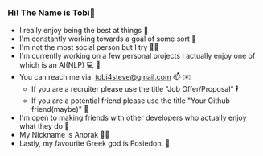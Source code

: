 ### Hi! The Name is Tobi👋

- I really enjoy being the best at things 🚀
- I'm constantly working towards a goal of some sort 🎯
- I'm not the most social person but I try 🤷‍♂️
- I'm currently working on a few personal projects I actually enjoy one of which is an AI(NLP) 💻 🤖
- You can reach me via: tobi4steve@gmail.com 📫 ✉️
  - If you are a recruiter please use the title "Job Offer/Proposal" 🕴️
  - If you are a potential friend please use the title "Your Github friend(maybe)" 🙂
- I'm open to making friends with other developers who actually enjoy what they do 🤝
- My Nickname is Anorak 🧙‍♂️
- Lastly, my favourite Greek god is Posiedon. 🔱
<!--
**GuildGamer/GuildGamer** is a ✨ _special_ ✨ repository because its `README.md` (this file) appears on your GitHub profile.

Here are some ideas to get you started:

- 🔭 I’m currently working on ...
- 🌱 I’m currently learning ...
- 👯 I’m looking to collaborate on ...
- 🤔 I’m looking for help with ...
- 💬 Ask me about ...
- 📫 How to reach me: ...
- 😄 Pronouns: ...
- ⚡ Fun fact: ...
-->
